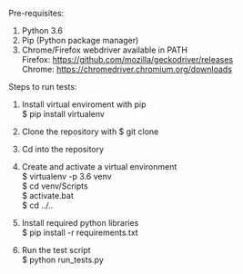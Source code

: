Pre-requisites:
1. Python 3.6
2. Pip (Python package manager)
3. Chrome/Firefox webdriver available in PATH<br />
Firefox: https://github.com/mozilla/geckodriver/releases<br />
Chrome: https://chromedriver.chromium.org/downloads

Steps to run tests:
1. Install virtual enviroment with pip<br />
   $ pip install virtualenv

2. Clone the repository with $ git clone

3. Cd into the repository

4. Create and activate a virtual environment<br />
   $ virtualenv -p 3.6 venv<br />
   $ cd venv/Scripts<br />
   $ activate.bat<br />
   $ cd ../..

5. Install required python libraries<br />
   $ pip install -r requirements.txt

6. Run the test script<br />
   $ python run_tests.py
